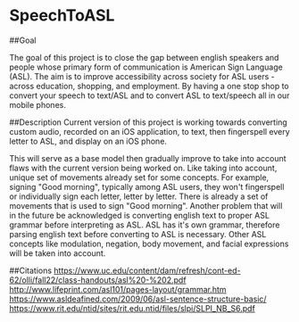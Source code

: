 # SpeechToASL

##Goal

The goal of this project is to close the gap between english speakers and people whose primary form of communication is American Sign Language (ASL). The aim is to improve accessibility across society for ASL users - across education, shopping, and employment. By having a one stop shop to convert your speech to text/ASL and to convert ASL to text/speech all in our mobile phones. 

##Description
Current version of this project is working towards converting custom audio, recorded on an iOS application, to text, then fingerspell every letter to ASL, and display on an iOS phone. 

This will serve as a base model then gradually improve to take into account flaws with the current version being worked on. Like taking into account, unique set of movements already set for some concepts. For example, signing "Good morning", typically among ASL users, they won't fingerspell or individually sign each letter, letter by letter. There is already a set of movements that is used to sign "Good morning". Another problem that will in the future be acknowledged is converting english text to proper ASL grammar before interpreting as ASL.  ASL has it's own grammar, therefore parsing english text before converting to ASL is necessary. Other ASL concepts like modulation, negation, body movement, and facial expressions will be taken into account.



##Citations
https://www.uc.edu/content/dam/refresh/cont-ed-62/olli/fall22/class-handouts/asl%20-%202.pdf
http://www.lifeprint.com/asl101/pages-layout/grammar.htm
https://www.asldeafined.com/2009/06/asl-sentence-structure-basic/
https://www.rit.edu/ntid/sites/rit.edu.ntid/files/slpi/SLPI_NB_S6.pdf
